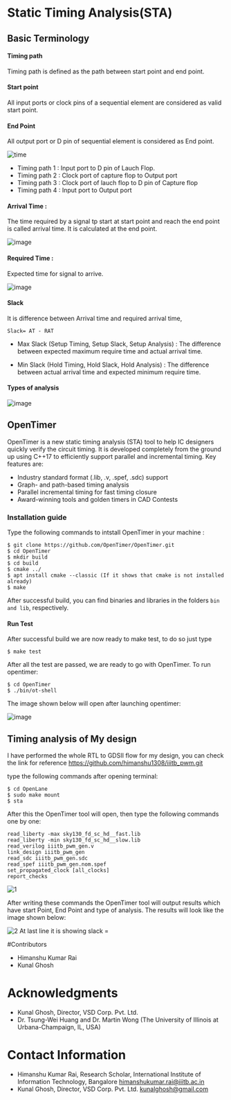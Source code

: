 # Static Timing Analysis(STA)
## Basic Terminology
#### Timing path 
Timing path is defined as the path between start point and end point.
#### Start point
All input ports or clock pins of a sequential element are considered as valid start point.
#### End Point
All output port or D pin of sequential element is considered as End point.

![time](https://user-images.githubusercontent.com/44607144/193751168-768f4dfc-0220-4e88-8b9b-7b7d73953f75.png)

* Timing path 1 : Input port to D pin of Lauch Flop.
* Timing path 2 : Clock port of capture flop to Output port
* Timing path 3 : Clock port of lauch flop to D pin of Capture flop
* Timing path 4 : Input port to Output port

#### Arrival Time :
The time required by a signal tp start at start point and reach the end point is called arrival time. It is calculated at the end point.

![image](https://user-images.githubusercontent.com/44607144/193751673-2a2eb193-c6fb-42be-b626-e3b04e196e91.png)
#### Required Time :
Expected time for signal to arrive.

![image](https://user-images.githubusercontent.com/44607144/193751862-f9cffe25-eeb3-4a07-a6a6-c22e51175a42.png)

#### Slack 
It is difference between Arrival time and required arrival time,
```
Slack= AT - RAT
```
* Max Slack (Setup Timing, Setup Slack, Setup Analysis) : The difference between expected maximum require time and actual arrival time.

* Min Slack (Hold Timing, Hold Slack, Hold Analysis) : The difference between actual arrival time and expected minimum require time.

#### Types of analysis 
![image](https://user-images.githubusercontent.com/44607144/193752506-eb19cacb-266d-477c-8ddc-41d03482c5dc.png)


## OpenTimer
OpenTimer is a new static timing analysis (STA) tool to help IC designers quickly verify the circuit timing. It is developed completely from the ground up using C++17 to efficiently support parallel and incremental timing.
Key features are:
* Industry standard format (.lib, .v, .spef, .sdc) support
* Graph- and path-based timing analysis
* Parallel incremental timing for fast timing closure
* Award-winning tools and golden timers in CAD Contests

### Installation guide
Type the following commands to intstall OpenTimer in your machine :
```
$ git clone https://github.com/OpenTimer/OpenTimer.git
$ cd OpenTimer
$ mkdir build
$ cd build
$ cmake ../
$ apt install cmake --classic (If it shows that cmake is not installed already)
$ make 
```
After successful build, you can find binaries and libraries in the folders ```bin and lib```, respectively.
#### Run Test
After successful build we are now ready to make test, to do so just type
```
$ make test
```
After all the test are passed, we are ready to go with OpenTimer.
To run opentimer:
```
$ cd OpenTimer 
$ ./bin/ot-shell
```
The image shown below will open after launching opentimer:


![image](https://user-images.githubusercontent.com/44607144/190922947-e2d46a74-44cc-438e-b17a-d31c0d4e1be2.png)

## Timing analysis of My design
I have performed the whole RTL to GDSII flow for my design, you can check the link for reference https://github.com/himanshu1308/iiitb_pwm.git 

type the following commands after opening terminal:
```
$ cd OpenLane 
$ sudo make mount
$ sta 
```
After this the OpenTimer tool will open, then type the following commands one by one:
```
read_liberty -max sky130_fd_sc_hd__fast.lib
read_liberty -min sky130_fd_sc_hd__slow.lib
read_verilog iiitb_pwm_gen.v
link_design iiitb_pwm_gen
read_sdc iiitb_pwm_gen.sdc
read_spef iiitb_pwm_gen.nom.spef
set_propagated_clock [all_clocks]
report_checks
```
![1](https://user-images.githubusercontent.com/44607144/193761227-53f9ac44-1e4b-48cf-b2e8-4cf734442685.png)

After writing these commands the OpenTimer tool will output results which have start Point, End Point and type of analysis. The results will look like the image shown below:

![2](https://user-images.githubusercontent.com/44607144/193761265-ad00b398-8110-4a42-8625-97a54f44996d.png)
At last line it is showing slack =







#Contributors 
* Himanshu Kumar Rai
* Kunal Ghosh

# Acknowledgments
* Kunal Ghosh, Director, VSD Corp. Pvt. Ltd.
* Dr. Tsung-Wei Huang and Dr. Martin Wong (The University of Illinois at Urbana-Champaign, IL, USA)


# Contact Information
* Himanshu Kumar Rai, Research Scholar, International Institute of Information Technology, Bangalore himanshukumar.rai@iiitb.ac.in 
* Kunal Ghosh, Director, VSD Corp. Pvt. Ltd. kunalghosh@gmail.com


